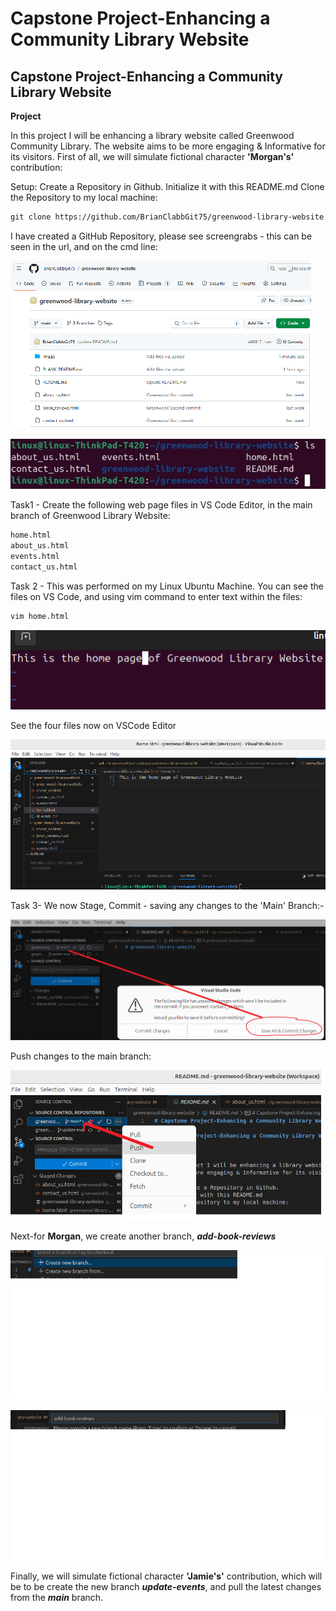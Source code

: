 # Capstone Project-Enhancing a Community Library Website

## Capstone Project-Enhancing a Community Library Website

**Project**

In this project I will be enhancing a library website called Greenwood Community Library. The website aims to be more engaging & Informative for its visitors. First of all, we will simulate fictional character **'Morgan's'** contribution:

Setup:  Create a Repository in Github.
Initialize it with this README.md
Clone the Repository to my local machine:

```markdown
git clone https://github.com/BrianClabbGit75/greenwood-library-website.git
```

I have created a GitHub Repository, please see screengrabs - this can be seen in the url, and on the cmd line:

![project-directory](image/Screenshot_1.jpg)

![project-directory](image/Screenshot_2.jpg)

Task1 - Create the following web page files in VS Code Editor, in the main branch of Greenwood Library Website:

```markdown
home.html
about_us.html
events.html
contact_us.html
```
Task 2 - This was performed on my Linux Ubuntu Machine. You can see the files on VS Code, and using vim command to enter text within the files:
```markdown
vim home.html
```
![project-directory](image/Screenshot_3.png)

See the four files now on VSCode Editor

![project-directory](image/Screenshot_4.png)

Task 3- We now Stage, Commit - saving any changes to the 'Main' Branch:-  

![project-directory](image/Screenshot_5.png)

Push changes to the main branch:

![project-directory](image/Screenshot_6.png)

Next-for **Morgan**, we create another branch, ***add-book-reviews***

![project-directory](image/Screenshot_8.png)

![project-directory](image/Screenshot_9.png)







Finally, we will simulate fictional character **'Jamie's'** contribution, which will be to be create the new branch ***update-events***, and pull the latest changes from the ***main*** branch.

